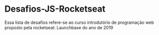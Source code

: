 # Desafios-JS-Rocketseat

Essa lista de desafios refere-se ao curso introdutório de programação web proposto pela rocketseat: Launchbase do ano de 2019
